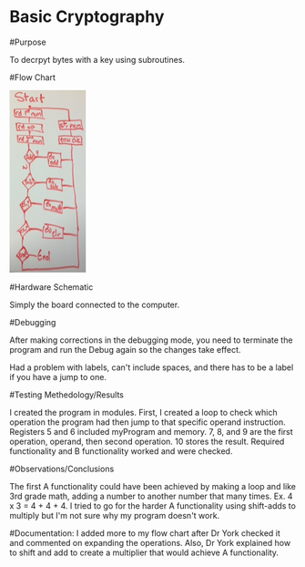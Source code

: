 Basic Cryptography
==================
#Purpose

To decrpyt bytes with a key using subroutines.

#Flow Chart

![Alt Text](https://github.com/RyanRedhead/Lab-1---Calculator/blob/master/Lab%201/photo.JPG?raw=true)

#Hardware Schematic

Simply the board connected to the computer.

#Debugging

After making corrections in the debugging mode, you need to terminate the program and run the Debug again so the changes take effect.

Had a problem with labels, can't include spaces, and there has to be a label if you have a jump to one.

#Testing Methedology/Results

I created the program in modules. First, I created a loop to check which operation the program had then jump to that specific operand instruction. Registers 5 and 6 included myProgram and memory. 7, 8, and 9 are the first operation, operand, then second operation. 10 stores the result. Required functionality and B functionality worked and were checked. 

#Observations/Conclusions

The first A functionality could have been achieved by making a loop and like 3rd grade math, adding a number to another number that many times. Ex. 4 x 3 = 4 + 4 + 4. I tried to go for the harder A functionality using shift-adds to multiply but I'm not sure why my program doesn't work.

#Documentation: 
I added more to my flow chart after Dr York checked it and commented on expanding the operations. Also, Dr York explained how to shift and add to create a multiplier that would achieve A functionality. 

